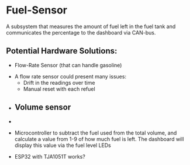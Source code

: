 # Fuel-Sensor

A subsystem that measures the amount of fuel left in the fuel tank and communicates the percentage to the dashboard via CAN-bus.

## Potential Hardware Solutions:
* Flow-Rate Sensor (that can handle gasoline)
 - A flow rate sensor could present many issues:
   * Drift in the readings over time
   * Manual reset with each refuel

* Volume sensor
  - 

* 
* Microcontroller to subtract the fuel used from the total volume, and calculate a value from 1-9 of how much fuel is left. The dashboard will display this value via the fuel level LEDs
* ESP32 with TJA1051T works?
